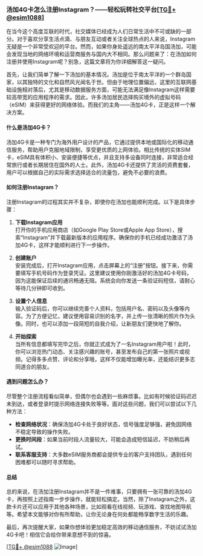 ### 汤加4G卡怎么注册Instagram？——轻松玩转社交平台[[TG💪+ @esim1088](https://t.me/s/esim1088)]

在当今这个高度互联的时代，社交媒体已经成为人们日常生活中不可或缺的一部分。对于喜欢分享生活点滴、与朋友互动或者关注全球热点的人来说，Instagram无疑是一个非常受欢迎的平台。然而，如果你身处遥远的南太平洋岛国汤加，可能会发现当地的网络环境和运营商服务与国内大不相同。那么问题来了：在汤加如何注册并使用Instagram呢？别急，这篇文章将为你详细解答这一疑问。

首先，让我们简单了解一下汤加的基本情况。汤加是位于南太平洋的一个群岛国家，以其独特的文化和自然风光闻名于世。但由于地理位置偏远，这里的互联网基础设施相对落后，尤其是移动数据服务方面，可能无法满足像Instagram这样需要较高带宽的应用程序的需求。因此，许多汤加居民选择购买境外的虚拟号码（eSIM）来获得更好的网络体验。而我们的主角——汤加4G卡，正是这样一个解决方案。

#### 什么是汤加4G卡？

汤加4G卡是一种专门为海外用户设计的产品，它通过提供本地或国际化的移动通信服务，帮助用户克服地域限制，享受更优质的上网体验。相比传统的实体SIM卡，eSIM具有体积小、安装便捷等优点，并且支持多设备同时连接，非常适合经常旅行或者长期居住在国外的人士。此外，汤加4G卡还提供了灵活的资费套餐，用户可以根据自己的实际需求选择适合的流量包，避免不必要的浪费。

#### 如何注册Instagram？

注册Instagram的过程其实并不复杂，即使你在汤加也能顺利完成。以下是具体步骤：

1. **下载Instagram应用**  
   打开你的手机应用商店（如Google Play Store或Apple App Store），搜索“Instagram”并下载最新版本的应用程序。确保你的手机已经成功激活了汤加4G卡，这样才能顺利进行下一步操作。

2. **创建账户**  
   安装完成后，打开Instagram应用，点击屏幕上的“注册”按钮。接下来，你需要填写手机号码作为登录凭证。这里建议使用你刚激活好的汤加4G卡号码，因为这能保证后续的通讯畅通无阻。系统会向你发送一条验证码短信，请耐心等待几分钟即可收到。

3. **设置个人信息**  
   输入验证码后，你可以继续完善个人资料，包括用户名、密码以及头像等内容。为了方便记忆，建议使用容易识别的名字，并上传一张清晰的照片作为头像。同时，也可以添加一段简短的自我介绍，让新朋友们更快地了解你。

4. **开始探索**  
   当所有信息都填写完毕之后，你就正式成为了一名Instagram用户啦！此时，你可以浏览热门动态、关注感兴趣的账号，甚至发布自己的第一张照片或视频。记得多多点赞、评论和分享哦，这样不仅能增加曝光率，还能结识更多志同道合的朋友。

#### 遇到问题怎么办？

尽管整个注册流程看似简单，但偶尔也会遇到一些麻烦事。比如有时候验证码迟迟未到达，或者登录时提示网络连接失败等等。面对这些问题，我们可以尝试以下几种方法：

- **检查网络状况**：确保汤加4G卡处于良好状态，信号强度足够强，避免因网络不稳定导致的操作失败。
- **更换时间段**：如果当前时段人流量较大，可能会造成短信延迟，不妨稍后再试。
- **联系客服支持**：大多数eSIM服务商都会提供专业的客户支持团队，遇到任何困难都可以随时寻求帮助。

#### 总结

总的来说，在汤加注册Instagram并不是一件难事，只要拥有一张可靠的汤加4G卡，再按照上述指南一步步操作，就能轻松搞定。当然，除了Instagram之外，这款卡片还可以应用于其他各种场景，比如观看在线视频、玩游戏、查找地图导航等。希望本文能够对你有所帮助，让你无论身在何处都能畅享数字生活的乐趣。

最后，再次提醒大家，如果你想体验更加稳定高效的移动通信服务，不妨试试汤加4G卡吧！相信它会给你带来意想不到的惊喜。  

[[TG💪+ @esim1088](https://t.me/s/esim1088) ![Image](https://i.postimg.cc/4NQfJmqS/Snipaste-2025-05-13-00-14-12.png)]